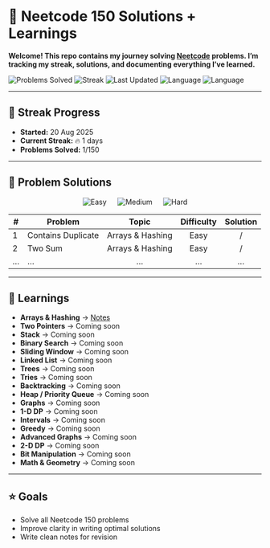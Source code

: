 # 🚀 Neetcode 150 Solutions + Learnings  

**Welcome! This repo contains my journey solving [Neetcode](https://neetcode.io/) problems.  I’m tracking my streak, solutions, and documenting everything I’ve learned.**

![Problems Solved](https://img.shields.io/badge/Solved-1%2F150-brightgreen?style=for-the-badge) ![Streak](https://img.shields.io/badge/Streak-1%20days-orange?style=for-the-badge) ![Last Updated](https://img.shields.io/badge/Last%20Updated-20%20Aug%202025-success?style=for-the-badge)
![Language](https://img.shields.io/badge/Language-Python-blue?style=for-the-badge&logo=python) ![Language](https://img.shields.io/badge/Language-C-%23A8B9CC?style=for-the-badge&logo=c)


---

## 📅 Streak Progress  

- **Started:** 20 Aug 2025  
- **Current Streak:** 🔥 1 days  
- **Problems Solved:** 1/150  

---

## 📂 Problem Solutions  

<div style="text-align: center;">

![Easy](https://img.shields.io/badge/Easy-1-green) &emsp; ![Medium](https://img.shields.io/badge/Medium-0-yellow) &emsp; ![Hard](https://img.shields.io/badge/Hard-0-red)

</div>

| # | Problem | Topic | Difficulty | Solution |
|---|----------|:--------:|:-------------:|:-----------:|
| 1 | Contains Duplicate | Arrays & Hashing | Easy | [<img src="https://cdn.jsdelivr.net/gh/devicons/devicon/icons/python/python-original.svg" width="15" height="15"/>](problems/arrays_n_hashing/contains_duplicate.py) / [<img src="https://cdn.jsdelivr.net/gh/devicons/devicon/icons/c/c-original.svg" width="15" height="15"/>](problems/arrays_n_hashing/contains_duplicate.c) |
| 2 | Two Sum | Arrays & Hashing | Easy | [<img src="https://cdn.jsdelivr.net/gh/devicons/devicon/icons/python/python-original.svg" width="15" height="15"/>](problems/arrays_n_hashing/two_sum.py) / [<img src="https://cdn.jsdelivr.net/gh/devicons/devicon/icons/c/c-original.svg" width="15" height="15"/>](problems/arrays_n_hashing/two_sum.c) |
| … | … | … | … | … |

---

## 📝 Learnings  

- **Arrays & Hashing** → [Notes](learnings/arrays_n_hashing.md)  
- **Two Pointers** → Coming soon  
- **Stack** → Coming soon
- **Binary Search** → Coming soon  
- **Sliding Window** → Coming soon  
- **Linked List** → Coming soon  
- **Trees** → Coming soon  
- **Tries** → Coming soon  
- **Backtracking** → Coming soon  
- **Heap / Priority Queue** → Coming soon  
- **Graphs** → Coming soon  
- **1-D DP** → Coming soon  
- **Intervals** → Coming soon  
- **Greedy** → Coming soon  
- **Advanced Graphs** → Coming soon  
- **2-D DP** → Coming soon  
- **Bit Manipulation** → Coming soon  
- **Math & Geometry** → Coming soon  

---

## ⭐ Goals  

- Solve all Neetcode 150 problems  
- Improve clarity in writing optimal solutions  
- Write clean notes for revision  